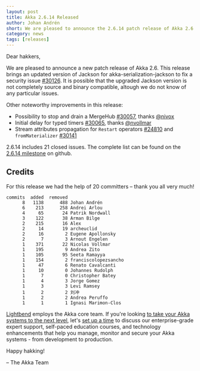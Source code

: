 ```yaml
---
layout: post
title: Akka 2.6.14 Released
author: Johan Andrén
short: We are pleased to announce the 2.6.14 patch release of Akka 2.6
category: news
tags: [releases]
---
```


Dear hakkers,

We are pleased to announce a new patch release of Akka 2.6. This release brings an updated version of Jackson for akka-serialization-jackson to fix a security issue [#30126](https://github.com/akka/akka/issues/30126).
It is possible that the upgraded Jackson version is not completely source and binary compatible, altough we do not know of any particular issues.

Other noteworthy improvements in this release:

 * Possibility to stop and drain a MergeHub [#30057](https://github.com/akka/akka/issues/30057), thanks [@nivox](https://github.com/akka/akka/issues?q=is%3Aissue+author%3Anivox)
 * Initial delay for typed timers [#30065](https://github.com/akka/akka/issues/30065), thanks [@nvollmar](https://github.com/akka/akka/issues?q=is%3Aissue+author%3Anvollmar)
 * Stream attributes propagation for `Restart` operators [#24810](https://github.com/akka/akka/issues/24810) and `fromMaterializer` [#30141](https://github.com/akka/akka/issues/30141)

2.6.14 includes 21 closed issues. The complete list can be found on the [2.6.14 milestone](https://github.com/akka/akka/milestone/175?closed=1) on github.

## Credits

For this release we had the help of 20 committers – thank you all very much!

```
commits  added  removed
      8   1138      488 Johan Andrén
      6    213      258 Andrei Arlou
      4     65       24 Patrik Nordwall
      3    122       38 Arman Bilge
      2    215       16 Alex
      2     14       19 archeuclid
      2     16        2 Eugene Apollonsky
      2      7        3 Arnout Engelen
      1    371       22 Nicolas Vollmar
      1    195        9 Andrea Zito
      1    105       95 Seeta Ramayya
      1    154        2 franciscolopezsancho
      1     47        6 Renato Cavalcanti
      1     10        0 Johannes Rudolph
      1      7        0 Christopher Batey
      1      4        3 Jorge Gomez
      1      3        3 Levi Ramsey
      1      2        2 刘冲
      1      2        2 Andrea Peruffo
      1      1        1 Ignasi Marimon-Clos
```

[Lightbend](https://www.lightbend.com/) employs the Akka core team. If you're looking [to take your Akka systems to the next level](https://www.lightbend.com/lightbend-subscription), let's [set up a time](https://lightbend.com/contact) to discuss our enterprise-grade expert support, self-paced education courses, and technology enhancements that help you manage, monitor and secure your Akka systems - from development to production.

Happy hakking!

– The Akka Team
